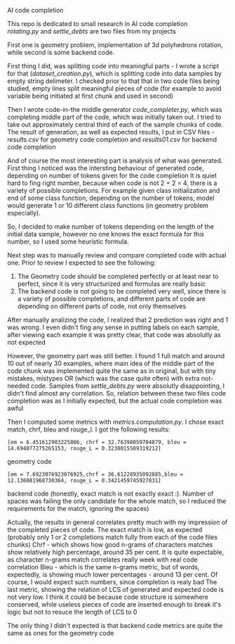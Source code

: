 AI code completion

This repo is dedicated to small research in AI code completion <br>
*rotating.py* and *settle_debts* are two files from my projects

First one is geometry problem, implementation of 3d polyhedrons rotation, while second is some backend code.

First thing I did, was splitting code into meaningful parts - I wrote a script for that (*dataset_creation.py*), which is splitting code into data samples by
empty string delimeter. I checked prior to that that in two code files being studied, empty lines split meaningful pieces of code (for example to avoid variable being initiated at first chunk and used in second)

Then I wrote code-in-the middle generator *code_completer.py*, which was completing middle part of the code, which was initially taken out. I tried to take out approximately central third of each of the sample chunks of code.
The result of generation, as well as expected results, I put in CSV files - *results.csv* for geometry code completion and *results01.csv* for backend code completion

And of course the most interesting part is analysis of what was generated. First thing I noticed was the intersting behaviour of generated code, depending on number of tokens given for the code completion
It is quiet hard to fing right number, because when code is not 2 + 2 = 4, there is a variety of possible completions. For example given class initialization and end of some class function, depending on the number of tokens,
model would generate 1 or 10 different class functions (in geometry problem especially).

So, I decided to make number of tokens depending on the length of the initial data sample, however no one knows the exact formula for this number, so I used some heuristic formula.

Next step was to manually review and compare completed code with actual one. Prior to review I expected to see the following: 
1. The Geometry code should be completed perfectly or at least near to perfect, since it is very structurized and formulas are really basic
2. The backend code is not going to be completed very well, since there is a variety of possible completions, and different parts of code are depending on different parts of code, not only themselves

After manually analizing the code, I realized that 2 prediction was right and 1 was wrong. I even didn't fing any sense in putting labels on each sample, after viewing each example it was pretty clear, that code was absolutly as not expected

However, the geometry part was still better. I found 1 full match and around 10 out of nearly 30 examples, where main idea of the middle part of the code chunk was implemented quite the same as in original, but with tiny mistakes, mistypes OR (which was the case quite often)
with extra not-needed code. Samples from *settle_debts.py* were absolutly disappointing, I didn't find almost any correlation. So, relation between these two files code completion was as I initially expected, but the actual code completion was awful

Then I computed some metrics with *metrics.computation.py*. I chose exact match, chrf, bleu and rouge_l. I got the following results:
```
[em = 6.451612903225806, chrf = 32.76398059704879, bleu = 14.694877275265153, rouge_L = 0.3238015509319212]
``` 
geometry code
```
[em = 7.6923076923076925,chrf = 36.61228935092885,bleu = 12.136081968730364, rouge_L = 0.3421459745927831]
```
backend code
(honestly, exact match is not exactly exact :). Number of spaces was failing the only candidate for the whole match, so I reduced the requirements for the match, ignoring the spaces)

Actually, the results in general correlates pretty much with my impression of the completed pieces of code. The exact match is low, as expected (probably only 1 or 2 completions match fully from each of the code files chunks)
Chrf - which shows how good n-grams of characters matches show relatively high percentage, around 35 per cent. It is quite expectable, as character n-grams match correlates really week with real code correlation
Bleu - which is the same n-grams metric, but of words, expectedly, is showing much lower percentages - around 13 per cent. Of course, I would expect such numbers, since completion is realy bad
The last metric, showing the relation of LCS of generated and expected code is not very low. I think it could be because code structure is somewhere conserved, while useless pieces of code are inserted enough to break it's logic but not to resuce the length of LCS to 0

The only thing I didn't expected is that backend code metrics are quite the same as ones for the geometry code


